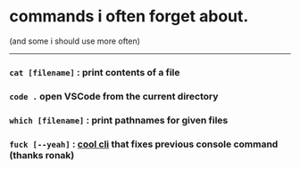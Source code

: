 # commands i often forget about.

(and some i should use more often)

<hr />

### `cat [filename]` : print contents of a file

### `code .` open VSCode from the current directory

### `which [filename]` : print pathnames for given files

### `fuck [--yeah]` : [cool cli](https://github.com/nvbn/thefuck) that fixes previous console command (thanks ronak)
